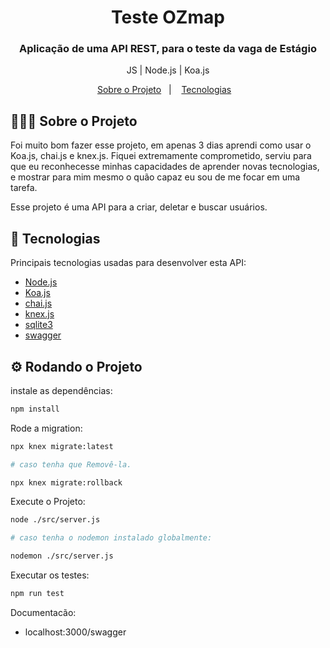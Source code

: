 
<h1 align="center">
  Teste OZmap
</h1>

<h3 align="center">
  Aplicação de uma API REST, para o teste da vaga de Estágio
</h3>

<p align="center">JS | Node.js | Koa.js</p>



<p align="center">
  <a href="#-sobre-o-projeto">Sobre o Projeto</a>&nbsp;&nbsp;&nbsp;|&nbsp;&nbsp;&nbsp;
  <a href="#-tecnologias">Tecnologias</a>&nbsp;&nbsp;&nbsp;
</p>

## 👨🏻‍💻 Sobre o Projeto 

Foi muito bom fazer esse projeto, em apenas 3 dias aprendi como usar o Koa.js, chai.js e knex.js. Fiquei extremamente comprometido, serviu para que eu reconhecesse minhas capacidades de aprender novas tecnologias, e mostrar para mim mesmo o quão capaz eu sou de me focar em uma tarefa.

Esse projeto é uma API para a criar, deletar e buscar usuários.

## 🚀 Tecnologias

Principais tecnologias usadas para desenvolver esta API:


- [Node.js](https://nodejs.org/en/)
- [Koa.js](https://koajs.com/)
- [chai.js](https://www.chaijs.com/)
- [knex.js](http://knexjs.org/)
- [sqlite3](https://www.npmjs.com/package/sqlite3)
- [swagger](https://swagger.io/)

## ⚙ Rodando o Projeto

instale as dependências:

```sh
npm install
```

Rode a migration:
```sh
npx knex migrate:latest

# caso tenha que Removê-la.

npx knex migrate:rollback
```

Execute o Projeto:
```sh
node ./src/server.js

# caso tenha o nodemon instalado globalmente:

nodemon ./src/server.js
```

Executar os testes:
```sh
npm run test
```

Documentacão:

- localhost:3000/swagger